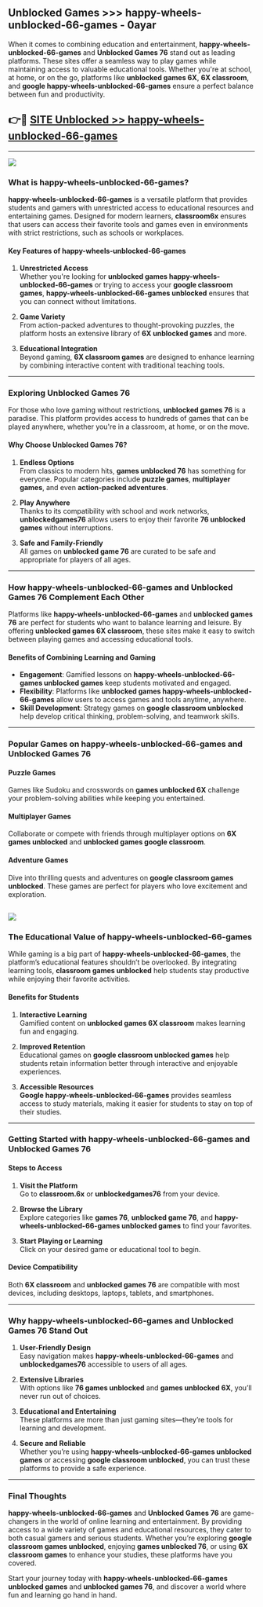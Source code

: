 ## Unblocked Games >>> happy-wheels-unblocked-66-games - 0ayar 

When it comes to combining education and entertainment, **happy-wheels-unblocked-66-games** and **Unblocked Games 76** stand out as leading platforms. These sites offer a seamless way to play games while maintaining access to valuable educational tools. Whether you're at school, at home, or on the go, platforms like **unblocked games 6X**, **6X classroom**, and **google happy-wheels-unblocked-66-games** ensure a perfect balance between fun and productivity.
## 👉🔴 [SITE Unblocked >> happy-wheels-unblocked-66-games](https://unblockedgames.edu.pl?title=happy-wheels-unblocked-66-games&ref=22JU)
---
<a href="https://unblockedgames.edu.pl?title=happy-wheels-unblocked-66-games&ref=22JU/"><img src="https://github.com/user-attachments/assets/438f12ca-57a4-47a3-8ead-c64da593a1e5"/></a>
### What is happy-wheels-unblocked-66-games?  

**happy-wheels-unblocked-66-games** is a versatile platform that provides students and gamers with unrestricted access to educational resources and entertaining games. Designed for modern learners, **classroom6x** ensures that users can access their favorite tools and games even in environments with strict restrictions, such as schools or workplaces.  

#### Key Features of happy-wheels-unblocked-66-games  

1. **Unrestricted Access**  
   Whether you're looking for **unblocked games happy-wheels-unblocked-66-games** or trying to access your **google classroom games**, **happy-wheels-unblocked-66-games unblocked** ensures that you can connect without limitations.  

2. **Game Variety**  
   From action-packed adventures to thought-provoking puzzles, the platform hosts an extensive library of **6X unblocked games** and more.  

3. **Educational Integration**  
   Beyond gaming, **6X classroom games** are designed to enhance learning by combining interactive content with traditional teaching tools.  



---

### Exploring Unblocked Games 76  

For those who love gaming without restrictions, **unblocked games 76** is a paradise. This platform provides access to hundreds of games that can be played anywhere, whether you're in a classroom, at home, or on the move.  

#### Why Choose Unblocked Games 76?  

1. **Endless Options**  
   From classics to modern hits, **games unblocked 76** has something for everyone. Popular categories include **puzzle games**, **multiplayer games**, and even **action-packed adventures**.  

2. **Play Anywhere**  
   Thanks to its compatibility with school and work networks, **unblockedgames76** allows users to enjoy their favorite **76 unblocked games** without interruptions.  

3. **Safe and Family-Friendly**  
   All games on **unblocked game 76** are curated to be safe and appropriate for players of all ages.  

---

### How happy-wheels-unblocked-66-games and Unblocked Games 76 Complement Each Other  

Platforms like **happy-wheels-unblocked-66-games** and **unblocked games 76** are perfect for students who want to balance learning and leisure. By offering **unblocked games 6X classroom**, these sites make it easy to switch between playing games and accessing educational tools.  

#### Benefits of Combining Learning and Gaming  

- **Engagement**: Gamified lessons on **happy-wheels-unblocked-66-games unblocked games** keep students motivated and engaged.  
- **Flexibility**: Platforms like **unblocked games happy-wheels-unblocked-66-games** allow users to access games and tools anytime, anywhere.  
- **Skill Development**: Strategy games on **google classroom unblocked** help develop critical thinking, problem-solving, and teamwork skills.  

---

### Popular Games on happy-wheels-unblocked-66-games and Unblocked Games 76  

#### Puzzle Games  

Games like Sudoku and crosswords on **games unblocked 6X** challenge your problem-solving abilities while keeping you entertained.  

#### Multiplayer Games  

Collaborate or compete with friends through multiplayer options on **6X games unblocked** and **unblocked games google classroom**.  

#### Adventure Games  

Dive into thrilling quests and adventures on **google classroom games unblocked**. These games are perfect for players who love excitement and exploration.  

<a href="http://download.freeplayer.one?title=happy-wheels-unblocked-66-games&ref=23D/"><img src="https://github.com/user-attachments/assets/fe0c3e91-c8e1-489c-acf0-e2f614c12fb8"/></a>
---

### The Educational Value of happy-wheels-unblocked-66-games  

While gaming is a big part of **happy-wheels-unblocked-66-games**, the platform’s educational features shouldn’t be overlooked. By integrating learning tools, **classroom games unblocked** help students stay productive while enjoying their favorite activities.  

#### Benefits for Students  

1. **Interactive Learning**  
   Gamified content on **unblocked games 6X classroom** makes learning fun and engaging.  

2. **Improved Retention**  
   Educational games on **google classroom unblocked games** help students retain information better through interactive and enjoyable experiences.  

3. **Accessible Resources**  
   **Google happy-wheels-unblocked-66-games** provides seamless access to study materials, making it easier for students to stay on top of their studies.  

---

### Getting Started with happy-wheels-unblocked-66-games and Unblocked Games 76  

#### Steps to Access  

1. **Visit the Platform**  
   Go to **classroom.6x** or **unblockedgames76** from your device.  

2. **Browse the Library**  
   Explore categories like **games 76**, **unblocked game 76**, and **happy-wheels-unblocked-66-games unblocked games** to find your favorites.  

3. **Start Playing or Learning**  
   Click on your desired game or educational tool to begin.  

#### Device Compatibility  

Both **6X classroom** and **unblocked games 76** are compatible with most devices, including desktops, laptops, tablets, and smartphones.  

---

### Why happy-wheels-unblocked-66-games and Unblocked Games 76 Stand Out  

1. **User-Friendly Design**  
   Easy navigation makes **happy-wheels-unblocked-66-games** and **unblockedgames76** accessible to users of all ages.  

2. **Extensive Libraries**  
   With options like **76 games unblocked** and **games unblocked 6X**, you’ll never run out of choices.  

3. **Educational and Entertaining**  
   These platforms are more than just gaming sites—they’re tools for learning and development.  

4. **Secure and Reliable**  
   Whether you’re using **happy-wheels-unblocked-66-games unblocked games** or accessing **google classroom unblocked**, you can trust these platforms to provide a safe experience.  

---

### Final Thoughts  

**happy-wheels-unblocked-66-games** and **Unblocked Games 76** are game-changers in the world of online learning and entertainment. By providing access to a wide variety of games and educational resources, they cater to both casual gamers and serious students. Whether you’re exploring **google classroom games unblocked**, enjoying **games unblocked 76**, or using **6X classroom games** to enhance your studies, these platforms have you covered.  

Start your journey today with **happy-wheels-unblocked-66-games unblocked games** and **unblocked games 76**, and discover a world where fun and learning go hand in hand.  